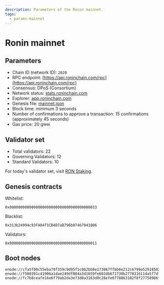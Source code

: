 ```yaml
---
description: Parameters of the Ronin mainnet.
tags:
  - params-mainnet
---
```


# Ronin mainnet

## Parameters

* Chain ID (network ID): `2020`
* RPC endpoint: [https://api.roninchain.com/rpc](https://api.roninchain.com/rpc)
* Consensus: DPoS (Consortium)
* Network status: [stats.roninchain.com](https://stats.roninchain.com)
* Explorer: [app.roninchain.com](https://app.roninchain.com)
* Genesis file: [mainnet.json](https://github.com/axieinfinity/ronin/blob/master/genesis/mainnet.json)
* Block time: minimum 3 seconds
* Number of confirmations to approve a transaction: 15 confirmations (approximately 45 seconds)
* Gas price: 20 gwei

## Validator set

* Total validators: 22
* Governing Validators: 12
* Standard Validators: 10

For today's validator set, visit [RON Staking](https://app.roninchain.com/staking?tab=validator).

## Genesis contracts

Whitelist:

```
0x0000000000000000000000000000000000000033
```

Blacklist:

```
0x313b24994c93FA0471CB4D7aB796b07467041806
```

Validators:

```
0x0000000000000000000000000000000000000011
```

## Boot nodes

```
enode://cfa5f00c55eba79f359c9d95f5c0b2bb8e173867ffbb6e212c6799a52918502519e56650970e34caf1cd17418d4da46c3243588578886c3b4f8c42d1934bf108@104.198.242.88:30303
enode://f500391c41906a1dae249df084a3d1659fe602db671730b2778316114a5f7df44a0c6864a8dfffdc380fc81c6965dd911338e0e2591eb78a506857015d166250@34.135.18.26:30303
enode://fc7b8ceafe16e6f79ab2da3e73d0a3163d0c28efe0778863102f8f27758986fe28c1540a9a0bbdff29ab93ad1c5803462efe6c98165bbb404d9d099a55f1d2c9@130.211.208.201:30303
```
